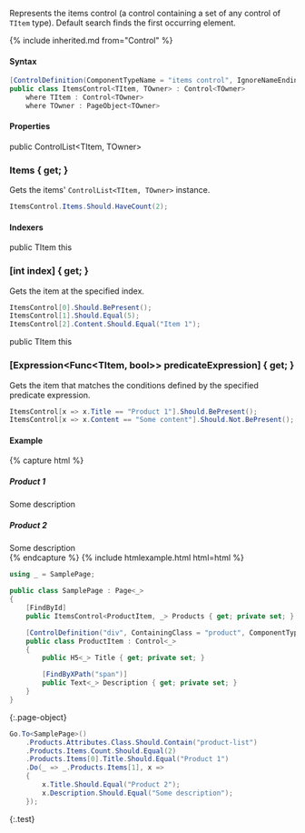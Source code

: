 Represents the items control (a control containing a set of any control of `TItem` type). Default search finds the first occurring element.

{% include inherited.md from="Control" %}

#### Syntax

```cs
[ControlDefinition(ComponentTypeName = "items control", IgnoreNameEndings = "ItemsControl,Control")]
public class ItemsControl<TItem, TOwner> : Control<TOwner>
    where TItem : Control<TOwner>
    where TOwner : PageObject<TOwner>
```

#### Properties

<div class="member">
    <span class="head"><span class="keyword">public</span> <span class="type">ControlList</span><wbr>&lt;<span class="type">TItem</span>, <span class="type">TOwner</span>&gt;</span>
    <h3><span class="body">Items</span><span class="tail"> { <span class="keyword">get</span>; }</span></h3>
</div>

Gets the items' `ControlList<TItem, TOwner>` instance.

```cs
ItemsControl.Items.Should.HaveCount(2);
```

#### Indexers

<div class="member">
    <span class="head"><span class="keyword">public</span> <span class="type">TItem</span> <span class="keyword">this</span></span>
    <h3><span class="body">[<span class="keyword">int</span> index]</span><span class="tail"> { <span class="keyword">get</span>; }</span></h3>
</div>

Gets the item at the specified index.

```cs
ItemsControl[0].Should.BePresent();
ItemsControl[1].Should.Equal(5);
ItemsControl[2].Content.Should.Equal("Item 1");
```

<div class="member">
    <span class="head"><span class="keyword">public</span> <span class="type">TItem</span> <span class="keyword">this</span></span>
    <h3><span class="body">[<span class="type">Expression</span><wbr>&lt;<span class="type">Func</span><wbr>&lt;<span class="type">TItem</span>, <span class="keyword">bool</span>&gt;&gt; predicateExpression]</span><span class="tail"> { <span class="keyword">get</span>; }</span></h3>
</div>

Gets the item that matches the conditions defined by the specified predicate expression.

```cs
ItemsControl[x => x.Title == "Product 1"].Should.BePresent();
ItemsControl[x => x.Content == "Some content"].Should.Not.BePresent();
```

#### Example

{% capture html %}
<div id="products" class="product-list">
    <div class="product">
        <h5>Product 1</h5>
        <span>Some description</span>
    </div>
    <div class="product">
        <h5>Product 2</h5>
        <span>Some description</span>
    </div>
</div>
{% endcapture %}
{% include htmlexample.html html=html %}

```cs
using _ = SamplePage;

public class SamplePage : Page<_>
{
    [FindById]
    public ItemsControl<ProductItem, _> Products { get; private set; }

    [ControlDefinition("div", ContainingClass = "product", ComponentTypeName = "product item")]
    public class ProductItem : Control<_>
    {
        public H5<_> Title { get; private set; }

        [FindByXPath("span")]
        public Text<_> Description { get; private set; }
    }
}
```
{:.page-object}

```cs
Go.To<SamplePage>()
    .Products.Attributes.Class.Should.Contain("product-list")
    .Products.Items.Count.Should.Equal(2)
    .Products.Items[0].Title.Should.Equal("Product 1")
    .Do(_ => _.Products.Items[1], x =>
    {
        x.Title.Should.Equal("Product 2");
        x.Description.Should.Equal("Some description");
    });
```
{:.test}